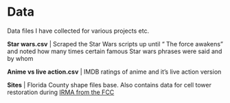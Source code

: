 # Data

Data files I have collected for various projects etc. 


**Star wars.csv** | Scraped the Star Wars scripts up until “ The force awakens” and noted how many times certain famous Star wars phrases were said and by whom

**Anime vs live action.csv** | IMDB ratings of anime and it’s live action version 

**Sites** | Florida County shape files base. Also contains data for cell tower restoration during [IRMA from the FCC](https://www.fcc.gov/irma)
